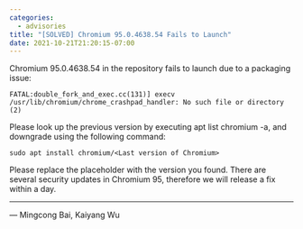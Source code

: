 ```yaml
---
categories:
  - advisories
title: "[SOLVED] Chromium 95.0.4638.54 Fails to Launch"
date: 2021-10-21T21:20:15-07:00
---
```


Chromium 95.0.4638.54 in the repository fails to launch due to a packaging issue:

    FATAL:double_fork_and_exec.cc(131)] execv /usr/lib/chromium/chrome_crashpad_handler: No such file or directory (2)

Please look up the previous version by executing apt list chromium -a, and downgrade using the following command:

    sudo apt install chromium/<Last version of Chromium>

Please replace the placeholder with the version you found. There are several security updates in Chromium 95, therefore we will release a fix within a day.

---

— Mingcong Bai, Kaiyang Wu
